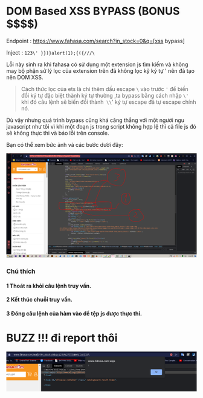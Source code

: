 # DOM Based XSS BYPASS (BONUS \$$$$)

Endpoint : https://www.fahasa.com/search?in_stock=0&q=[xss bypass]

Inject : ```123\' }})}alert(1);{({///\```

Lỗi này sinh ra khi fahasa có sử dụng một extension js tìm kiếm và không may bộ phận sử lý lọc của extension trên đã không lọc kỹ ký tự ' nên đã tạo nên DOM XSS.

> Cách thức lọc của ets là chỉ thêm dấu escape `\` vào trước `'` để biến đổi ký tự đặc biệt thành ký tự thường ,ta bypass bằng cách nhập ```\'``` khi đó câu lệnh sẽ biến đổi thành` \\`' ký tự escape đã tự escape chính nó.

Dù vậy nhưng quá trình bypass cũng khá căng thẳng với một người ngu javascript như tôi vì khi một đoạn js trong script không hợp lệ thì cả file js đó sẽ không thực thi và báo lỗi trên console.


Bạn có thể xem bức ảnh và các bước dười đây:

![](https://github.com/VHAE04/Report_web_security_vulnerabilities/blob/main/fahasa/image/bypass.png?raw=true)

### Chú thích

#### 1 Thoát ra khỏi câu lệnh truy vấn.
#### 2 Kết thúc chuỗi truy vấn.
#### 3 Đóng câu lệnh của hàm vào để tệp js được thực thi.

# BUZZ !!! đi report thôi

![](https://github.com/VHAE04/Report_web_security_vulnerabilities/blob/main/fahasa/image/alert.png?raw=true)
